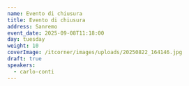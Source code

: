 ```yaml
---
name: Evento di chiusura
title: Evento di chiusura
address: Sanremo
event_date: 2025-09-08T11:18:00
day: tuesday
weight: 10
coverImage: /itcorner/images/uploads/20250822_164146.jpg
draft: true
speakers:
  - carlo-conti
---
```

